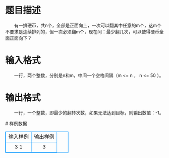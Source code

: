 # 

 
 # 题目描述 
<p>
　　有一排硬币，共n个，全部是正面向上，一次可以翻其中任意的m个，这m个不要求是连续排列的，但一次必须翻m个，现在问：最少翻几次，可以使得硬币全面正面向下？</p> 

 
 # 输入格式 
<p>
　　一行，两个整数，分别是n和m，中间一个空格间隔（m <= n ， n <= 50 ）。</p> 

 
 # 输出格式 
<p>
　　一行，一个整数，即最少的翻转次数，如果无法达到目标，则输出数值：-1。</p> 
# 样例数据
<style>
        table,table tr th, table tr td { border:1px solid #0094ff; }
        table { width: 200px; min-height: 25px; line-height: 25px; text-align: center; border-collapse: collapse;}   
    </style>
<table>
	<tr>
		<td>输入样例</td>
		<td>输出样例</td>
	</tr>
<tr><td>3 1</td><td>3</td></tr></table>
